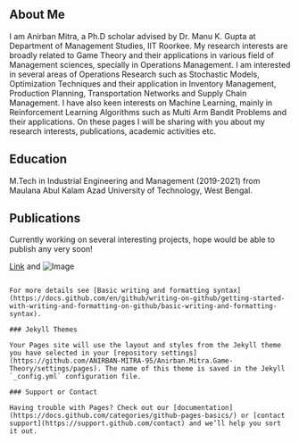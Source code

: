 ## About Me
I am Anirban Mitra, a Ph.D scholar advised by Dr. Manu K. Gupta at Department of Management Studies, IIT Roorkee.
My research interests are broadly related to Game Theory and their applications in various field of Management sciences, specially in Operations Management.
I am interested in several areas of Operations Research such as Stochastic Models, Optimization Techniques and their application in Inventory Management, Production Planning, Transportation Networks and Supply Chain Management.
I have also keen interests on Machine Learning, mainly in Reinforcement Learning Algorithms such as Multi Arm Bandit Problems and their applications.
On these pages I will be sharing with you about my research interests, publications, academic activities etc.
## Education
M.Tech in Industrial Engineering and Management (2019-2021) from Maulana Abul Kalam Azad University of Technology, West Bengal.
## Publications
Currently working on several interesting projects, hope would be able to publish any very soon!


[Link](url) and ![Image](src)
```

For more details see [Basic writing and formatting syntax](https://docs.github.com/en/github/writing-on-github/getting-started-with-writing-and-formatting-on-github/basic-writing-and-formatting-syntax).

### Jekyll Themes

Your Pages site will use the layout and styles from the Jekyll theme you have selected in your [repository settings](https://github.com/ANIRBAN-MITRA-95/Anirban.Mitra.Game-Theory/settings/pages). The name of this theme is saved in the Jekyll `_config.yml` configuration file.

### Support or Contact

Having trouble with Pages? Check out our [documentation](https://docs.github.com/categories/github-pages-basics/) or [contact support](https://support.github.com/contact) and we’ll help you sort it out.
